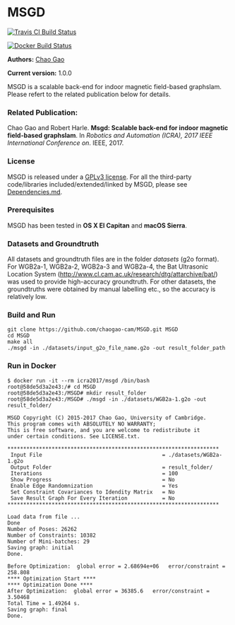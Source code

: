 # MSGD

[![Travis CI Build Status](https://travis-ci.org/ICRA2017/MSGD.svg?branch=reproducible)](https://travis-ci.org/ICRA2017/MSGD)

[![Docker Build Status](https://dockerbuildbadges.quelltext.eu/status.svg?organization=icra2017&repository=msgd)](https://hub.docker.com/r/icra2017/msgd/builds/) 

**Authors:** [Chao Gao](https://www.cl.cam.ac.uk/research/dtg/www/people/cg500/)

**Current version:** 1.0.0 

MSGD is a scalable back-end for indoor magnetic field-based graphslam. Please refert to the related publication below for details.

### Related Publication:
Chao Gao and Robert Harle. **Msgd: Scalable back-end for indoor magnetic field-based graphslam**. In *Robotics and Automation (ICRA), 2017 IEEE International Conference on*. IEEE, 2017.

### License
MSGD is released under a [GPLv3 license](https://github.com/chaogao-cam/MSGD/blob/master/COPYING.txt). For all the third-party code/libraries included/extended/linked by MSGD, please see [Dependencies.md](https://github.com/chaogao-cam/MSGD/blob/master/Dependencies.md).

### Prerequisites
MSGD has been tested in **OS X El Capitan** and **macOS Sierra**. 

### Datasets and Groundtruth
All datasets and groundtruth files are in the folder *datasets* (g2o format). For WGB2a-1, WGB2a-2, WGB2a-3 and WGB2a-4, the Bat Ultrasonic Location System (http://www.cl.cam.ac.uk/research/dtg/attarchive/bat/) was used to provide high-accuracy groundtruth. For other datasets, the groundtruths were obtained by manual labelling etc., so the accuracy is relatively low.

### Build and Run
```
git clone https://github.com/chaogao-cam/MSGD.git MSGD
cd MSGD
make all
./msgd -in ./datasets/input_g2o_file_name.g2o -out result_folder_path
```
### Run in Docker
```
$ docker run -it --rm icra2017/msgd /bin/bash
root@58de5d3a2e43:/# cd MSGD
root@58de5d3a2e43:/MSGD# mkdir result_folder
root@58de5d3a2e43:/MSGD# ./msgd -in ./datasets/WGB2a-1.g2o -out result_folder/

MSGD Copyright (C) 2015-2017 Chao Gao, University of Cambridge.
This program comes with ABSOLUTELY NO WARRANTY;
This is free software, and you are welcome to redistribute it
under certain conditions. See LICENSE.txt.

*******************************************************************
 Input File                                      = ./datasets/WGB2a-1.g2o
 Output Folder                                   = result_folder/
 Iterations                                      = 100
 Show Progress                                   = No
 Enable Edge Randomnization                      = Yes
 Set Constraint Covariances to Idendity Matrix   = No
 Save Result Graph For Every Iteration           = No
*******************************************************************

Load data from file ... 
Done
Number of Poses: 26262
Number of Constraints: 10382
Number of Mini-batches: 29
Saving graph: initial
Done.

Before Optimization:  global error = 2.68694e+06   error/constraint = 258.808
**** Optimization Start ****
**** Optimization Done ****
After Optimization:  global error = 36385.6   error/constraint = 3.50468
Total Time = 1.49264 s.
Saving graph: final
Done.
```
